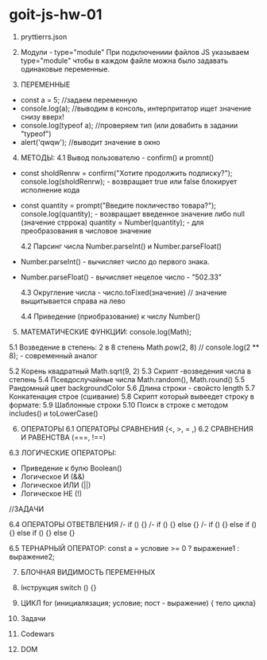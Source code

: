 # goit-js-hw-01

1. pryttierrs.json

2. Модули - type="module"
   При подключениии файлов JS указываем type="module" чтобы в каждом файле можна было задавать одинаковые переменные.
    <script src="./JS/script_1.js" type="module"></script>

3. ПЕРЕМЕННЫЕ

- const a = 5; //задаем переменную
- console.log(a); //выводим в консоль, интерпритатор ищет значение снизу вверх!
- console.log(typeof a); //проверяем тип (или довабить в задании "typeof")
- alert('qwqw'); //выводит значение в окно

4. МЕТОДЫ:
   4.1 Вывод пользователю - confirm() и promnt()

- const sholdRenrw = confirm("Хотите продолжить подписку?");
  console.log(sholdRenrw); - возвращает true или false блокирует исполнение кода
- const quantity = prompt("Введите покличество товара?");
  console.log(quantity); - возвращает введенное значение либо null (значение стррока)
  quantity = Number(quantity); - для преобразования в числовое значение

  4.2 Парсинг числа Number.parseInt() и Number.parseFloat()

- Number.parseInt() - вычисляет число до первого знака.
- Number.parseFloat() - вычисляет нецелое число - "502.33"

  4.3 Округление числа - число.toFixed(значение)
  // значение выщитывается справа на лево

  4.4 Приведение (приобразование) к числу Number()

5. МАТЕМАТИЧЕСКИЕ ФУНКЦИИ:
   console.log(Math);

5.1 Возведение в степень: 2 в 8 степень Math.pow(2, 8)
// console.log(2 \*\* 8); - современный аналог

5.2 Корень квадратный Math.sqrt(9, 2)
5.3 Скрипт -возведения числа в степень
5.4 Псевдослучайные числа Math.random(), Math.round()
5.5 Рандомный цвет backgroundColor
5.6 Длина строки - свойсто length
5.7 Конкатенация строе (сшивание)
5.8 Скрипт который вывеедет строку в формате:
5.9 Шаблонные строки
5.10 Поиск в строке с методом includes() и toLowerCase()

6. ОПЕРАТОРЫ
   6.1 ОПЕРАТОРЫ СРАВНЕНИЯ (<, >, = ,)
   6.2 СРАВНЕНИЯ И РАВЕНСТВА (===, !==)

6.3 ЛОГИЧЕСКИЕ ОПЕРАТОРЫ:

- Приведение к булю Boolean()
- Логическое И (&&)
- Логическое ИЛИ (||)
- Логическое НЕ (!)

//ЗАДАЧИ

6.4 ОПЕРАТОРЫ ОТВЕТВЛЕНИЯ
/- if () {}
/- if () {} else {}
/- if () {} else if () {} else if () {} else {}

6.5 ТЕРНАРНЫЙ ОПЕРАТОР: const a = условие >= 0 ? выражение1 : выражение2;

7. БЛОЧНАЯ ВИДИМОСТЬ ПЕРЕМЕННЫХ

8. Інструкция switch () {}

9. ЦИКЛ for (инициалязация; условие; пост - выражение) { тело цикла}

10. Задачи

11. Codewars

12. DOM
